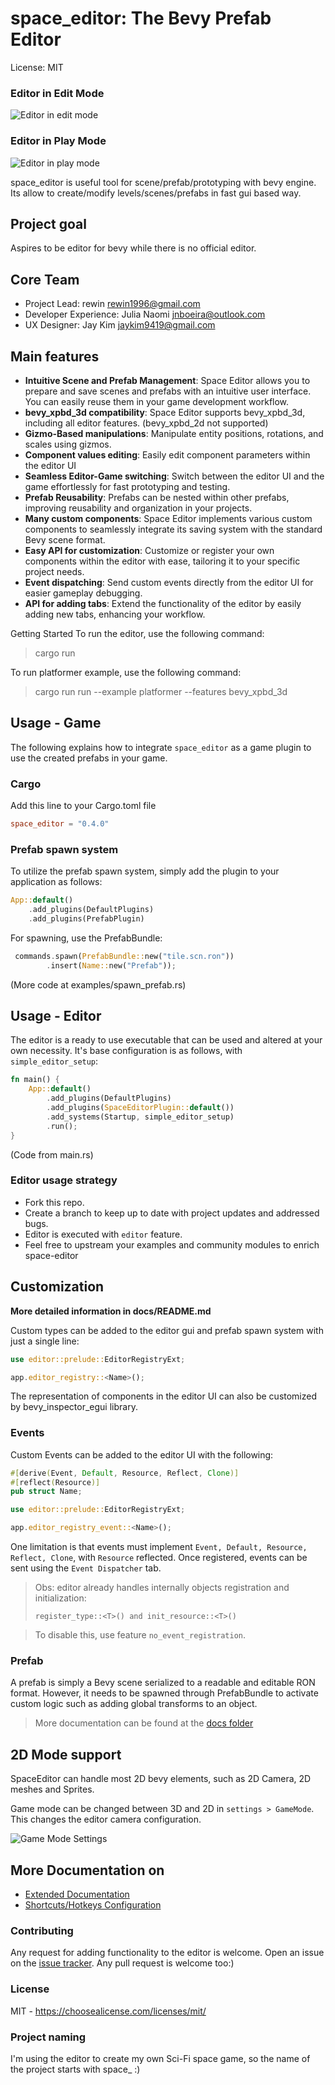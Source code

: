 # space_editor: The Bevy Prefab Editor
License: MIT 

### Editor in Edit Mode
![Editor in edit mode](docs/imgs/space_editor.png)

### Editor in Play Mode
![Editor in play mode](docs/imgs/space_editor_playmode.png)

space_editor is useful tool for scene/prefab/prototyping with bevy engine.  Its allow to create/modify levels/scenes/prefabs in fast gui based way.

## Project goal

Aspires to be editor for bevy while there is no official editor.

## Core Team

* Project Lead:         rewin <rewin1996@gmail.com>
* Developer Experience: Julia Naomi <jnboeira@outlook.com>
* UX Designer:          Jay Kim <jaykim9419@gmail.com>

## Main features

- **Intuitive Scene and Prefab Management**: Space Editor allows you to prepare and save scenes and prefabs with an intuitive user interface. You can easily reuse them in your game development workflow. 
- **bevy_xpbd_3d compatibility**: Space Editor supports bevy_xpbd_3d, including all editor features. (bevy_xpbd_2d not supported)
- **Gizmo-Based manipulations**: Manipulate entity positions, rotations, and scales using gizmos. 
- **Component values editing**: Easily edit component parameters within the editor UI 
- **Seamless Editor-Game switching**: Switch between the editor UI and the game effortlessly for fast prototyping and testing. 
- **Prefab Reusability**: Prefabs can be nested within other prefabs, improving reusability and organization in your projects. 
- **Many custom components**: Space Editor implements various custom components to seamlessly integrate its saving system with the standard Bevy scene format. 
- **Easy API for customization**: Customize or register your own components within the editor with ease, tailoring it to your specific project needs.
- **Event dispatching**: Send custom events directly from the editor UI for easier gameplay debugging.  
- **API for adding tabs**: Extend the functionality of the editor by easily adding new tabs, enhancing your workflow. 

Getting Started
To run the editor, use the following command:
> cargo run

To run platformer example, use the following command:
> cargo run run --example platformer --features bevy_xpbd_3d

## Usage - Game

The following explains how to integrate `space_editor` as a game plugin to use the created prefabs in your game.

### Cargo

Add this line to your Cargo.toml file
```toml
space_editor = "0.4.0"
```

### Prefab spawn system
To utilize the prefab spawn system, simply add the plugin to your application as follows:
```rs
App::default()
    .add_plugins(DefaultPlugins)
    .add_plugins(PrefabPlugin)
```

For spawning, use the PrefabBundle:
```rs
 commands.spawn(PrefabBundle::new("tile.scn.ron"))
        .insert(Name::new("Prefab"));
```

(More code at examples/spawn_prefab.rs)


## Usage - Editor
The editor is a ready to use executable that can be used and altered at your own necessity. It's base configuration is as follows, with `simple_editor_setup`:

```rs
fn main() {
    App::default()
        .add_plugins(DefaultPlugins)
        .add_plugins(SpaceEditorPlugin::default())
        .add_systems(Startup, simple_editor_setup)
        .run();
}
```

(Code from main.rs)

### Editor usage strategy

* Fork this repo.
* Create a branch to keep up to date with project updates and addressed bugs.
* Editor is executed with `editor` feature.
* Feel free to upstream your examples and community modules to enrich space-editor

## Customization

**More detailed information in docs/README.md**

Custom types can be added to the editor gui and prefab spawn system with just a single line:

```rs
use editor::prelude::EditorRegistryExt;

app.editor_registry::<Name>();
```

The representation of components in the editor UI can also be customized by bevy_inspector_egui library.

### Events

Custom Events can be added to the editor UI with the following:

```rs
#[derive(Event, Default, Resource, Reflect, Clone)]
#[reflect(Resource)]
pub struct Name;

use editor::prelude::EditorRegistryExt;

app.editor_registry_event::<Name>();
```

One limitation is that events must implement `Event, Default, Resource, Reflect, Clone`, with `Resource` reflected. Once registered, events can be sent using the `Event Dispatcher` tab.

> Obs: editor already handles internally objects registration and initialization:
> 
> `register_type::<T>() and init_resource::<T>()`

> To disable this, use feature `no_event_registration`.

### Prefab
A prefab is simply a Bevy scene serialized to a readable and editable RON format. However, it needs to be spawned through PrefabBundle to activate custom logic such as adding global transforms to an object.

> More documentation can be found at the [docs folder](docs/README.md)

## 2D Mode support

SpaceEditor can handle most 2D bevy elements, such as 2D Camera, 2D meshes and Sprites. 

Game mode can be changed between 3D and 2D in `settings > GameMode`. This changes the editor camera configuration.

![Game Mode Settings](docs/imgs/gamemode.png)

## More Documentation on
- [Extended Documentation](docs/README.md)
- [Shortcuts/Hotkeys Configuration](docs/shortcuts.md)

### Contributing
Any request for adding functionality to the editor is welcome. Open an issue on the [issue tracker](https://github.com/rewin123/space_editor/issues).
Any pull request is welcome too:) 

### License
MIT - https://choosealicense.com/licenses/mit/


### Project naming

I'm using the editor to create my own Sci-Fi space game, so the name of the project starts with space_ :)

